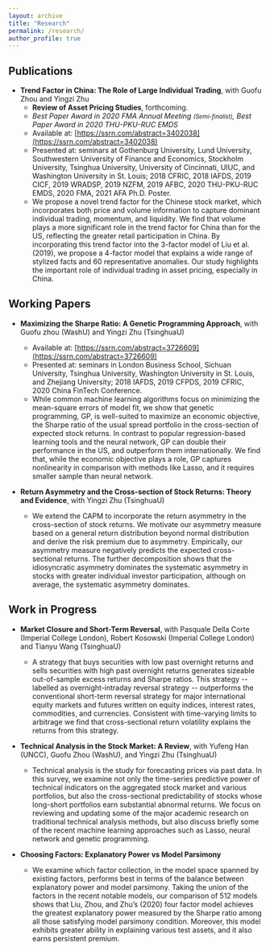 ```yaml
---
layout: archive
title: "Research"
permalink: /research/
author_profile: true
---
```




Publications
------

+ **Trend Factor in China: The Role of Large Individual Trading**, with Guofu Zhou and Yingzi Zhu
  + **Review of Asset Pricing Studies**, forthcoming.
  + *Best Paper Award in 2020 FMA Annual Meeting <small>(Semi-finalist)</small>, Best Paper Award in 2020 THU-PKU-RUC EMDS*
  + Available at: [https://ssrn.com/abstract=3402038](https://ssrn.com/abstract=3402038)
  + Presented at: seminars at Gothenburg University, Lund University, Southwestern University of Finance and Economics, Stockholm University, Tsinghua University, University of Cincinnati, UIUC, and Washington University in St. Louis; 2018 CFRIC, 2018 IAFDS, 2019 CICF, 2019 WRADSP, 2019 NZFM, 2019 AFBC, 2020 THU-PKU-RUC EMDS, 2020 FMA, 2021 AFA Ph.D. Poster.
  + We propose a novel trend factor for the Chinese stock market, which incorporates both price and volume information to capture dominant individual trading, momentum, and liquidity. We find that volume plays a more significant role in the trend factor for China than for the US, reflecting the greater retail participation in China. By incorporating this trend factor into the 3-factor model of Liu et al. (2019), we propose a 4-factor model that explains a wide range of stylized facts and 60 representative anomalies. Our study highlights the important role of individual trading in asset pricing, especially in China.
  





Working Papers
------


+ **Maximizing the Sharpe Ratio: A Genetic Programming Approach**, with Guofu zhou (WashU) and Yingzi Zhu (TsinghuaU)
  + Available at: [https://ssrn.com/abstract=3726609](https://ssrn.com/abstract=3726609)
  + Presented at: seminars in London Business School, Sichuan University, Tsinghua University, Washington University in St. Louis, and Zhejiang University; 2018 IAFDS, 2019 CFPDS, 2019 CFRIC, 2020 China FinTech Conference.
  + While common machine learning algorithms focus on minimizing the mean-square errors of model fit, 
  we show that genetic programming, GP, is well-suited to maximize an economic objective, the Sharpe ratio of 
  the usual spread portfolio in the cross-section of expected stock returns. In contrast to popular regression-based 
  learning tools and the neural network, GP can double their performance in the US, and outperform them internationally. 
  We find that, while the economic objective plays a role, GP captures nonlinearity in comparison with methods like Lasso, 
  and it requires smaller sample than neural network.
  
  
  
+ **Return Asymmetry and the Cross-section of Stock Returns: Theory and Evidence**, with Yingzi Zhu (TsinghuaU)
  + We extend the CAPM to incorporate the return asymmetry in the cross-section of stock returns. We
motivate our asymmetry measure based on a general return distribution beyond normal distribution and
derive the risk premium due to asymmetry. Empirically, our asymmetry measure negatively predicts the
expected cross-sectional returns. The further decomposition shows that the idiosyncratic asymmetry
dominates the systematic asymmetry in stocks with greater individual investor participation, although on
average, the systematic asymmetry dominates. 



Work in Progress
-----

+ **Market Closure and Short-Term Reversal**, with Pasquale Della Corte (Imperial College London), Robert Kosowski (Imperial College London) and Tianyu Wang (TsinghuaU)
  + A strategy that buys securities with low past overnight returns and sells securities with high 
  past overnight returns generates sizeable out-of-sample excess returns and Sharpe ratios. 
  This strategy -- labelled as overnight-intraday reversal strategy -- outperforms the conventional
  short-term reversal strategy for major international equity markets and futures written on equity indices, 
  interest rates, commodities, and currencies. Consistent with time-varying limits to arbitrage we find that 
  cross-sectional return volatility explains the returns from this strategy.

+ **Technical Analysis in the Stock Market: A Review**, with Yufeng Han (UNCC), Guofu Zhou (WashU), and Yingzi Zhu (TsinghuaU)
  + Technical analysis is the study for forecasting prices via past data. In this survey, we examine not only the time-series predictive power of technical indicators on the aggregated stock market and various portfolios, but also the cross-sectional predictability of stocks whose long-short portfolios earn substantial abnormal returns. We focus on reviewing and updating some of the major academic research on traditional technical analysis methods, but also discuss briefly some of the recent machine learning approaches such as Lasso, neural network and genetic programming.

+ **Choosing Factors: Explanatory Power vs Model Parsimony**
  + We examine which factor collection, in the model space spanned by existing factors, performs best in terms of the balance between explanatory power and model parsimony. Taking the union of the factors in the recent notable models, our comparison of 512 models shows that Liu, Zhou, and Zhu’s (2020) four factor model achieves the greatest explanatory power measured by the Sharpe ratio among all those satisfying model parsimony condition. Moreover, this model exhibits greater ability in explaining various test assets, and it also earns persistent premium.



<!---
+ **Overnight-intraday Reversal in China**, (in Chinese) with Ronghua Qu and Tianyu Wang
  + We find a significant overnight-intraday reversal effect in the Chinese A share stock market, i.e., the
stocks with lower (higher) overnight returns will on average earn higher (lower) future intraday returns.
This overnight-intraday reversal effect substantially outperforms the traditional reversal effect by earning
a much higher daily return of 1.12% and a greater annualized Sharpe ratio up to 18.02. Moreover, this
effect increases with the stock illiquidity, the short-sale constraint, and individual ownership, indicating
that the illiquidity premium and investor sentiment are the two driving forces behind this reversal effect.
-->

<!---
  + In this paper, we examine the effect.
  + Download [here](https://yangliu-finance.github.io/files/WorkingPaper.pdf)
-->

